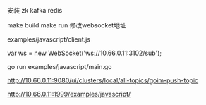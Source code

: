 安装 zk kafka redis 

make build 
make run 
修改websocket地址


examples/javascript/client.js

var ws = new WebSocket('ws://10.66.0.11:3102/sub');


go run examples/javascript/main.go 


http://10.66.0.11:9080/ui/clusters/local/all-topics/goim-push-topic

http://10.66.0.11:1999/examples/javascript/